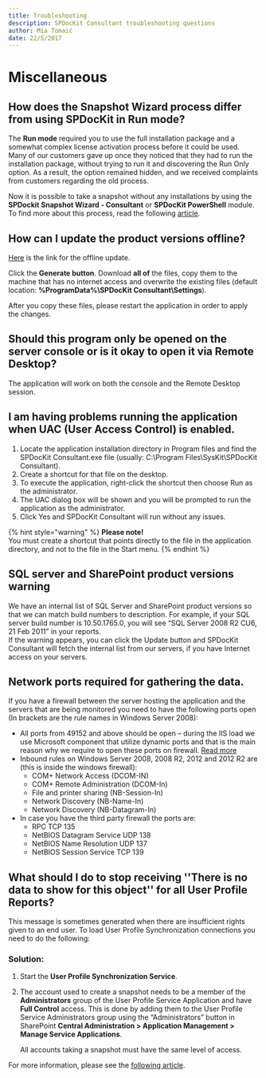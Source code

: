 ```yaml
---
title: Troubleshooting
description: SPDocKit Consultant troubleshooting questions
author: Mia Tomaić
date: 22/5/2017
---
```


# Miscellaneous

## How does the Snapshot Wizard process differ from using SPDocKit in Run mode?

The **Run mode** required you to use the full installation package and a somewhat complex license activation process before it could be used. Many of our customers gave up once they noticed that they had to run the installation package, without trying to run it and discovering the Run Only option. As a result, the option remained hidden, and we received complaints from customers regarding the old process.

Now it is possible to take a snapshot without any installations by using the **SPDockit Snapshot Wizard - Consultant** or **SPDocKit PowerShell** module. To find more about this process, read the following [article](../how-to/create-snapshot.md).

## How can I update the product versions offline?

[Here](https://my.syskit.com/Utilities/productversions.aspx) is the link for the offline update.

Click the **Generate button**. Download **all of** the files, copy them to the machine that has no internet access and overwrite the existing files \(default location: **%ProgramData%\SPDocKit Consultant\Settings**\).

After you copy these files, please restart the application in order to apply the changes.

## Should this program only be opened on the server console or is it okay to open it via Remote Desktop?

The application will work on both the console and the Remote Desktop session.

## I am having problems running the application when UAC \(User Access Control\) is enabled.

1. Locate the application installation directory in Program files and find the SPDocKit Consultant.exe file \(usually: C:\Program Files\SysKit\SPDocKit Consultant\).
2. Create a shortcut for that file on the desktop.
3. To execute the application, right-click the shortcut then choose Run as the administrator.
4. The UAC dialog box will be shown and you will be prompted to run the application as the administrator.
5. Click Yes and SPDocKit Consultant will run without any issues.

{% hint style="warning" %}
**Please note!**  
You must create a shortcut that points directly to the file in the application directory, and not to the file in the Start menu.
{% endhint %}

## SQL server and SharePoint product versions warning

We have an internal list of SQL Server and SharePoint product versions so that we can match build numbers to description. For example, if your SQL server build number is 10.50.1765.0, you will see “SQL Server 2008 R2 CU6, 21 Feb 2011” in your reports.  
If the warning appears, you can click the Update button and SPDocKit Consultant will fetch the internal list from our servers, if you have Internet access on your servers.

## Network ports required for gathering the data.

If you have a firewall between the server hosting the application and the servers that are being monitored you need to have the following ports open \(In brackets are the rule names in Windows Server 2008\):

* All ports from 49152 and above should be open – during the IIS load we use Microsoft component that utilize dynamic ports and that is the main reason why we require to open these ports on firewall. [Read more](https://support.microsoft.com/en-us/help/929851/the-default-dynamic-port-range-for-tcp-ip-has-changed-in-windows-vista)
* Inbound rules on Windows Server 2008, 2008 R2, 2012 and 2012 R2 are \(this is inside the windows firewall\):
  * COM+ Network Access \(DCOM-IN\)
  * COM+ Remote Administration \(DCOM-In\)
  * File and printer sharing \(NB-Session-In\)
  * Network Discovery \(NB-Name-In\)
  * Network Discovery \(NB-Datagram-In\)
* In case you have the third party firewall the ports are:
  * RPC TCP 135
  * NetBIOS Datagram Service UDP 138   
  * NetBIOS Name Resolution UDP 137
  * NetBIOS Session Service TCP 139

## What should I do to stop receiving ''There is no data to show for this object'' for all User Profile Reports?

This message is sometimes generated when there are insufficient rights given to an end user. To load User Profile Synchronization connections you need to do the following:

### Solution:

1. Start the **User Profile Synchronization Service**.
2. The account used to create a snapshot needs to be a member of the **Administrators** group of the User Profile Service Application and have **Full Control** access. This is done by adding them to the User Profile Service Administrators group using the “Administrators” button in SharePoint **Central Administration &gt; Application Management &gt; Manage Service Applications**.

   All accounts taking a snapshot must have the same level of access.

For more information, please see the [following article](miscellaneous.md).

